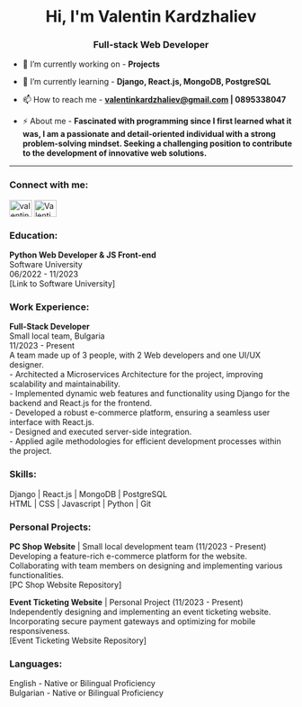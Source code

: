 <h1 align="center">Hi, I'm Valentin Kardzhaliev</h1>
<h3 align="center">Full-stack Web Developer</h3>

- 🔭 I’m currently working on - <b>Projects</b>

- 🌱 I’m currently learning - <b>Django, React.js, MongoDB, PostgreSQL</b>

- 📫 How to reach me - <b>valentinkardzhaliev@gmail.com | 0895338047</b>

- ⚡ About me - **Fascinated with programming since I first learned what it was, I am a passionate and detail-oriented individual with a strong problem-solving mindset. Seeking a challenging position to contribute to the development of innovative web solutions.**

<hr/>

<h3 align="left">Connect with me:</h3>
<p align="left">
  <a href="https://linkedin.com/in/valentin-kardzhaliev-770996257" target="blank"><img align="center" src="https://raw.githubusercontent.com/rahuldkjain/github-profile-readme-generator/master/src/images/icons/Social/linkedin-alt.svg" alt="valentin-kardzhaliev" height="30" width="40" /></a>
  <a href="https://github.com/ValentinKardzhaliev" target="blank"><img align="center" src="https://raw.githubusercontent.com/rahuldkjain/github-profile-readme-generator/master/src/images/icons/Social/github.svg" alt="ValentinKardzhaliev" height="30" width="40" /></a>
</p>

<h3 align="left">Education:</h3>
<p align="left">
  <b>Python Web Developer & JS Front-end</b><br>
  Software University<br>
  06/2022 - 11/2023<br>
  [Link to Software University]
</p>

<h3 align="left">Work Experience:</h3>
<p align="left">
  <b>Full-Stack Developer</b><br>
  Small local team, Bulgaria<br>
  11/2023 - Present<br>
  A team made up of 3 people, with 2 Web developers and one UI/UX designer.<br>
  - Architected a Microservices Architecture for the project, improving scalability and maintainability.<br>
  - Implemented dynamic web features and functionality using Django for the backend and React.js for the frontend.<br>
  - Developed a robust e-commerce platform, ensuring a seamless user interface with React.js.<br>
  - Designed and executed server-side integration.<br>
  - Applied agile methodologies for efficient development processes within the project.
</p>

<h3 align="left">Skills:</h3>
<p align="left">
  Django | React.js | MongoDB | PostgreSQL<br>
  HTML | CSS | Javascript | Python | Git
</p>

<h3 align="left">Personal Projects:</h3>
<p align="left">
  <b>PC Shop Website</b> | Small local development team (11/2023 - Present)<br>
  Developing a feature-rich e-commerce platform for the website. Collaborating with team members on designing and implementing various functionalities.<br>
  [PC Shop Website Repository]

  <b>Event Ticketing Website</b> | Personal Project (11/2023 - Present)<br>
  Independently designing and implementing an event ticketing website. Incorporating secure payment gateways and optimizing for mobile responsiveness.<br>
  [Event Ticketing Website Repository]
</p>

<h3 align="left">Languages:</h3>
<p align="left">
  English - Native or Bilingual Proficiency<br>
  Bulgarian - Native or Bilingual Proficiency
</p>

